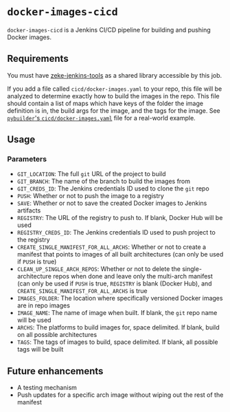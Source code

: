 # `docker-images-cicd`

`docker-images-cicd` is a Jenkins CI/CD pipeline for building and pushing Docker images.

## Requirements

You must have [zeke-jenkins-tools](https://github.com/zmarffy/zekes-jenkins-tools) as a shared library accessible by this job.

If you add a file called `cicd/docker-images.yaml` to your repo, this file will be analyzed to determine exactly how to build the images in the repo. This file should contain a list of maps which have keys of the folder the image definition is in, the build args for the image, and the tags for the image. See [`pybuilder`'s `cicd/docker-images.yaml`](https://github.com/zmarffy/pybuilder/blob/main/cicd/docker-images.yaml) file for a real-world example.

## Usage

### Parameters

- `GIT_LOCATION`: The full `git` URL of the project to build
- `GIT_BRANCH`: The name of the branch to build the images from
- `GIT_CREDS_ID`: The Jenkins credentials ID used to clone the `git` repo
- `PUSH`: Whether or not to push the image to a registry
- `SAVE`: Whether or not to save the created Docker images to Jenkins artifacts
- `REGISTRY`: The URL of the registry to push to. If blank, Docker Hub will be used
- `REGISTRY_CREDS_ID`: The Jenkins credentials ID used to push project to the registry
- `CREATE_SINGLE_MANIFEST_FOR_ALL_ARCHS`: Whether or not to create a manifest that points to images of all built architectures (can only be used if `PUSH` is true)
- `CLEAN_UP_SINGLE_ARCH_REPOS`: Whether or not to delete the single-architecture repos when done and leave only the multi-arch manifest (can only be used if `PUSH` is true, `REGISTRY` is blank (Docker Hub), and `CREATE_SINGLE_MANIFEST_FOR_ALL_ARCHS` is true
- `IMAGES_FOLDER`: The location where specifically versioned Docker images are in repo
images
- `IMAGE_NAME`: The name of image when built. If blank, the `git` repo name will be used
- `ARCHS`: The platforms to build images for, space delimited. If blank, build on all possible architectures
- `TAGS`: The tags of images to build, space delimited. If blank, all possible tags will be built

## Future enhancements

- A testing mechanism
- Push updates for a specific arch image without wiping out the rest of the manifest
